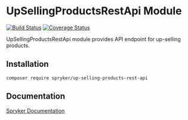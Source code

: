 # UpSellingProductsRestApi Module
[![Build Status](https://travis-ci.org/spryker/up-selling-products-rest-api.svg)](https://travis-ci.org/spryker/up-selling-products-rest-api)
[![Coverage Status](https://coveralls.io/repos/github/spryker/up-selling-products-rest-api/badge.svg)](https://coveralls.io/github/spryker/up-selling-products-rest-api)

UpSellingProductsRestApi module provides API endpoint for up-selling products.

## Installation

```
composer require spryker/up-selling-products-rest-api
```

## Documentation

[Spryker Documentation](https://academy.spryker.com/developing_with_spryker/module_guide/modules.html)
